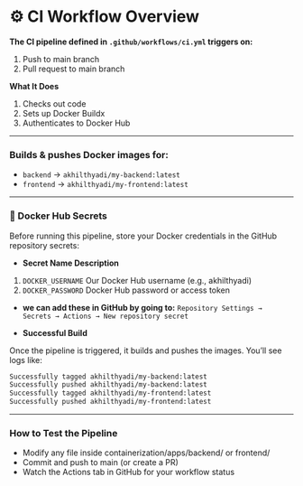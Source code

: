 # ⚙️ CI Workflow Overview

**The CI pipeline defined in `.github/workflows/ci.yml` triggers on:**
1. Push to main branch
2. Pull request to main branch

**What It Does**
1. Checks out code
2. Sets up Docker Buildx
3. Authenticates to Docker Hub

---

### Builds & pushes Docker images for:

- `backend` → `akhilthyadi/my-backend:latest`
- `frontend` → `akhilthyadi/my-frontend:latest`

---

### 🔐 Docker Hub Secrets
Before running this pipeline, store your Docker credentials in the GitHub repository secrets:

- **Secret Name	Description**
1. `DOCKER_USERNAME`	Our Docker Hub username (e.g., akhilthyadi)
2. `DOCKER_PASSWORD`	Docker Hub password or access token

- **we can add these in GitHub by going to:**
`Repository Settings → Secrets → Actions → New repository secret`

- **Successful Build**

Once the pipeline is triggered, it builds and pushes the images. You’ll see logs like:

```bash
Successfully tagged akhilthyadi/my-backend:latest
Successfully pushed akhilthyadi/my-backend:latest
Successfully tagged akhilthyadi/my-frontend:latest
Successfully pushed akhilthyadi/my-frontend:latest
```

---

### How to Test the Pipeline
- Modify any file inside containerization/apps/backend/ or frontend/
- Commit and push to main (or create a PR)
- Watch the Actions tab in GitHub for your workflow status

